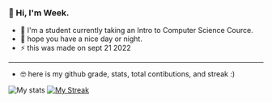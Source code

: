 ### :wave: Hi, I'm Week.

- :school_satchel: I'm a student currently taking an Intro to Computer Science Cource. 
- :purple_heart: hope you have a nice day or night.
- :zap: this was made on sept 21 2022
---------------------
- :nerd_face: here is my github grade, stats, total contibutions, and streak :)

![My stats](https://githubreadmestats.vercel.app/api?username=week&theme=tokyonight&count_private=true)
[![My Streak](http://github-readme-streak-stats.herokuapp.com?user=Week2&theme=tokyonight)](https://git.io/streak-stats)
